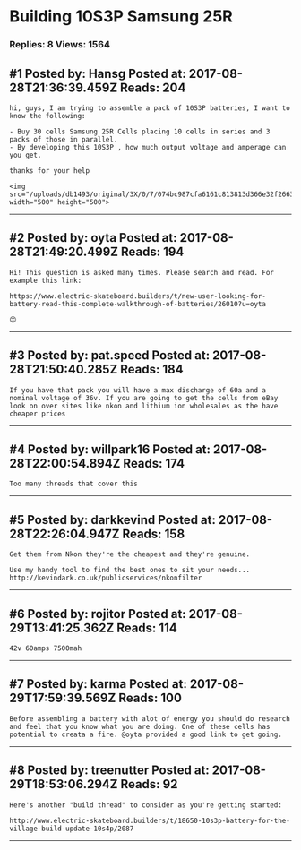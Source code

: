# Building 10S3P Samsung 25R

### Replies: 8 Views: 1564

## \#1 Posted by: Hansg Posted at: 2017-08-28T21:36:39.459Z Reads: 204

```
hi, guys, I am trying to assemble a pack of 10S3P batteries, I want to know the following:

- Buy 30 cells Samsung 25R Cells placing 10 cells in series and 3 packs of those in parallel.
- By developing this 10S3P , how much output voltage and amperage can you get.
 
thanks for your help

<img src="/uploads/db1493/original/3X/0/7/074bc987cfa6161c813813d366e32f2663e92f8a.jpg" width="500" height="500">
```

---
## \#2 Posted by: oyta Posted at: 2017-08-28T21:49:20.499Z Reads: 194

```
Hi! This question is asked many times. Please search and read. For example this link:

https://www.electric-skateboard.builders/t/new-user-looking-for-battery-read-this-complete-walkthrough-of-batteries/26010?u=oyta

😊
```

---
## \#3 Posted by: pat.speed Posted at: 2017-08-28T21:50:40.285Z Reads: 184

```
If you have that pack you will have a max discharge of 60a and a nominal voltage of 36v. If you are going to get the cells from eBay look on over sites like nkon and lithium ion wholesales as the have cheaper prices
```

---
## \#4 Posted by: willpark16 Posted at: 2017-08-28T22:00:54.894Z Reads: 174

```
Too many threads that cover this
```

---
## \#5 Posted by: darkkevind Posted at: 2017-08-28T22:26:04.947Z Reads: 158

```
Get them from Nkon they're the cheapest and they're genuine.

Use my handy tool to find the best ones to sit your needs...
http://kevindark.co.uk/publicservices/nkonfilter
```

---
## \#6 Posted by: rojitor Posted at: 2017-08-29T13:41:25.362Z Reads: 114

```
42v 60amps 7500mah
```

---
## \#7 Posted by: karma Posted at: 2017-08-29T17:59:39.569Z Reads: 100

```
Before assembling a battery with alot of energy you should do research and feel that you know what you are doing. One of these cells has potential to creata a fire. @oyta provided a good link to get going.
```

---
## \#8 Posted by: treenutter Posted at: 2017-08-29T18:53:06.294Z Reads: 92

```
Here's another "build thread" to consider as you're getting started:

http://www.electric-skateboard.builders/t/18650-10s3p-battery-for-the-village-build-update-10s4p/2087
```

---
